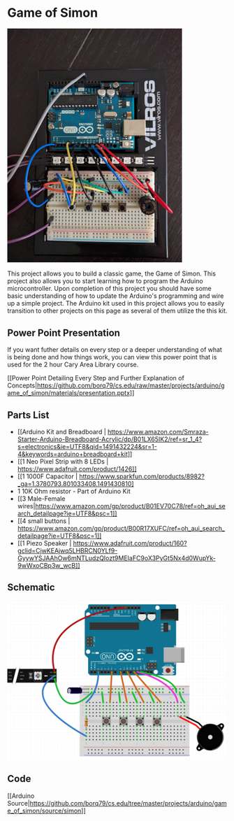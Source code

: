 # Game of Simon

<img src="https://github.com/borq79/cs.edu/raw/master/projects/arduino/game_of_simon/materials/IMG_20160702_155640.jpg" width=400>

This project allows you to build a classic game, the Game of Simon. This project also allows you to start learning how to program the Arduino microcontroller. Upon completion of this project you should have some basic understanding of how to update the Arduino's programming and wire up a simple project. The Arduino kit used in this project allows you to easily transition to other projects on this page as several of them utilize the this kit.

## Power Point Presentation
If you want futher details on every step or a deeper understanding of what is being done and how things work, you can view this power point that is used for the 2 hour Cary Area Library course.

[[Power Point Detailing Every Step and Further Explanation of Concepts|https://github.com/borq79/cs.edu/raw/master/projects/arduino/game_of_simon/materials/presentation.pptx]]

## Parts List
* [[Arduino Kit and Breadboard | https://www.amazon.com/Smraza-Starter-Arduino-Breadboard-Acrylic/dp/B01LX65IK2/ref=sr_1_4?s=electronics&ie=UTF8&qid=1491432224&sr=1-4&keywords=arduino+breadboard+kit]]
* [[1 Neo Pixel Strip with 8 LEDs | https://www.adafruit.com/product/1426]]
* [[1 1000F Capacitor | https://www.sparkfun.com/products/8982?_ga=1.3780793.801033408.1491430810]
* 1 10K Ohm resistor - Part of Arduino Kit
* [[3 Male-Female wires|https://www.amazon.com/gp/product/B01EV70C78/ref=oh_aui_search_detailpage?ie=UTF8&psc=1]]
* [[4 small buttons | https://www.amazon.com/gp/product/B00R17XUFC/ref=oh_aui_search_detailpage?ie=UTF8&psc=1]]
* [[1 Piezo Speaker | https://www.adafruit.com/product/160?gclid=CjwKEAjwq5LHBRCN0YLf9-GyywYSJAAhOw6mNTLudzQIozt9MEIaFC9oX3PyGt5Nx4d0WupYk-9wWxoCBp3w_wcB]]


## Schematic
<img src="https://github.com/borq79/cs.edu/raw/master/projects/arduino/game_of_simon/materials/diagrams/simon.png">

## Code
[[Arduino Source|https://github.com/borq79/cs.edu/tree/master/projects/arduino/game_of_simon/source/simon]]
